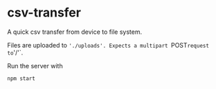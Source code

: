 # csv-transfer
A quick csv transfer from device to file system.

Files are  uploaded to `'./uploads'. Expects a multipart `POST` request to `'/'`.

Run the server with
```bash
npm start
```
